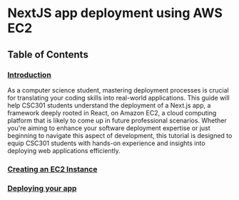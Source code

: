 # NextJS app deployment using AWS EC2

## Table of Contents
### [Introduction](#intro-1)
As a computer science student, mastering deployment processes is crucial for translating your coding skills into real-world applications. This guide will help CSC301 students understand the deployment of a Next.js app, a framework deeply rooted in React, on Amazon EC2, a cloud computing platform that is likely to come up in future professional scenarios. Whether you're aiming to enhance your software deployment expertise or just beginning to navigate this aspect of development, this tutorial is designed to equip CSC301 students with hands-on experience and insights into deploying web applications efficiently.
### [Creating an EC2 Instance](#deployment-process-1)
### [Deploying your app](#deploying-app-1)

